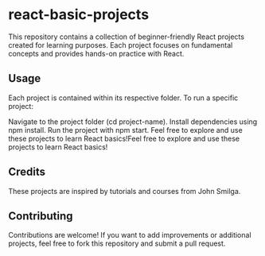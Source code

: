 #  react-basic-projects
This repository contains a collection of beginner-friendly React projects created for learning purposes. Each project focuses on fundamental concepts and provides hands-on practice with React.

##  Usage
Each project is contained within its respective folder. To run a specific project:

Navigate to the project folder (cd project-name).
Install dependencies using npm install.
Run the project with npm start.
Feel free to explore and use these projects to learn React basics!Feel free to explore and use these projects to learn React basics!

##  Credits
These projects are inspired by tutorials and courses from John Smilga.

##  Contributing
Contributions are welcome! If you want to add improvements or additional projects, feel free to fork this repository and submit a pull request.
